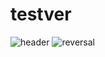 # testver
![header](https://capsule-render.vercel.app/api?type=rect&color=FCB6D0&text=HGMP)
![reversal](https://capsule-render.vercel.app/api?type=rect&text=HGMP&fontAlign=25&fontSize=60&desc=Handong%20Gym%20Management%20Program&descAlign=60&descAlignY=50&color=FCB6D0)
